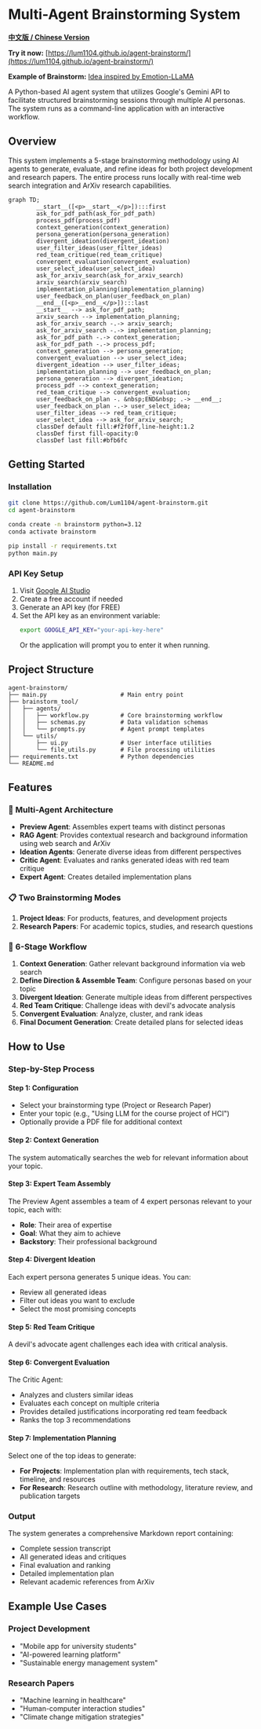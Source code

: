 # Multi-Agent Brainstorming System

**[中文版 / Chinese Version](./README-zh.md)**

**Try it now:** [https://lum1104.github.io/agent-brainstorm/](https://lum1104.github.io/agent-brainstorm/)

**Example of Brainstorm:** [Idea inspired by Emotion-LLaMA](./example.md)

A Python-based AI agent system that utilizes Google's Gemini API to facilitate structured brainstorming sessions through multiple AI personas. The system runs as a command-line application with an interactive workflow.

## Overview

This system implements a 5-stage brainstorming methodology using AI agents to generate, evaluate, and refine ideas for both project development and research papers. The entire process runs locally with real-time web search integration and ArXiv research capabilities.

```mermaid
graph TD;
        __start__([<p>__start__</p>]):::first
        ask_for_pdf_path(ask_for_pdf_path)
        process_pdf(process_pdf)
        context_generation(context_generation)
        persona_generation(persona_generation)
        divergent_ideation(divergent_ideation)
        user_filter_ideas(user_filter_ideas)
        red_team_critique(red_team_critique)
        convergent_evaluation(convergent_evaluation)
        user_select_idea(user_select_idea)
        ask_for_arxiv_search(ask_for_arxiv_search)
        arxiv_search(arxiv_search)
        implementation_planning(implementation_planning)
        user_feedback_on_plan(user_feedback_on_plan)
        __end__([<p>__end__</p>]):::last
        __start__ --> ask_for_pdf_path;
        arxiv_search --> implementation_planning;
        ask_for_arxiv_search -.-> arxiv_search;
        ask_for_arxiv_search -.-> implementation_planning;
        ask_for_pdf_path -.-> context_generation;
        ask_for_pdf_path -.-> process_pdf;
        context_generation --> persona_generation;
        convergent_evaluation --> user_select_idea;
        divergent_ideation --> user_filter_ideas;
        implementation_planning --> user_feedback_on_plan;
        persona_generation --> divergent_ideation;
        process_pdf --> context_generation;
        red_team_critique --> convergent_evaluation;
        user_feedback_on_plan -. &nbsp;END&nbsp; .-> __end__;
        user_feedback_on_plan -.-> user_select_idea;
        user_filter_ideas --> red_team_critique;
        user_select_idea --> ask_for_arxiv_search;
        classDef default fill:#f2f0ff,line-height:1.2
        classDef first fill-opacity:0
        classDef last fill:#bfb6fc
```

## Getting Started

### Installation
```bash
git clone https://github.com/Lum1104/agent-brainstorm.git
cd agent-brainstorm

conda create -n brainstorm python=3.12
conda activate brainstorm

pip install -r requirements.txt
python main.py
```

### API Key Setup
1. Visit [Google AI Studio](https://aistudio.google.com/apikey)
2. Create a free account if needed
3. Generate an API key (for FREE)
4. Set the API key as an environment variable:
   ```bash
   export GOOGLE_API_KEY="your-api-key-here"
   ```
   Or the application will prompt you to enter it when running.

## Project Structure
```
agent-brainstorm/
├── main.py                     # Main entry point
├── brainstorm_tool/
│   ├── agents/
│   │   ├── workflow.py         # Core brainstorming workflow
│   │   ├── schemas.py          # Data validation schemas
│   │   └── prompts.py          # Agent prompt templates
│   └── utils/
│       ├── ui.py               # User interface utilities
│       └── file_utils.py       # File processing utilities
├── requirements.txt            # Python dependencies
└── README.md
```

## Features

### 🤖 Multi-Agent Architecture
- **Preview Agent**: Assembles expert teams with distinct personas
- **RAG Agent**: Provides contextual research and background information using web search and ArXiv
- **Ideation Agents**: Generate diverse ideas from different perspectives
- **Critic Agent**: Evaluates and ranks generated ideas with red team critique
- **Expert Agent**: Creates detailed implementation plans

### 📋 Two Brainstorming Modes
1. **Project Ideas**: For products, features, and development projects
2. **Research Papers**: For academic topics, studies, and research questions

### 🔄 6-Stage Workflow
1. **Context Generation**: Gather relevant background information via web search
2. **Define Direction & Assemble Team**: Configure personas based on your topic
3. **Divergent Ideation**: Generate multiple ideas from different perspectives
4. **Red Team Critique**: Challenge ideas with devil's advocate analysis
5. **Convergent Evaluation**: Analyze, cluster, and rank ideas
6. **Final Document Generation**: Create detailed plans for selected ideas


## How to Use

### Step-by-Step Process

#### Step 1: Configuration
- Select your brainstorming type (Project or Research Paper)
- Enter your topic (e.g., "Using LLM for the course project of HCI")
- Optionally provide a PDF file for additional context

#### Step 2: Context Generation
The system automatically searches the web for relevant information about your topic.

#### Step 3: Expert Team Assembly
The Preview Agent assembles a team of 4 expert personas relevant to your topic, each with:
- **Role**: Their area of expertise
- **Goal**: What they aim to achieve
- **Backstory**: Their professional background

#### Step 4: Divergent Ideation
Each expert persona generates 5 unique ideas. You can:
- Review all generated ideas
- Filter out ideas you want to exclude
- Select the most promising concepts

#### Step 5: Red Team Critique
A devil's advocate agent challenges each idea with critical analysis.

#### Step 6: Convergent Evaluation
The Critic Agent:
- Analyzes and clusters similar ideas
- Evaluates each concept on multiple criteria
- Provides detailed justifications incorporating red team feedback
- Ranks the top 3 recommendations

#### Step 7: Implementation Planning
Select one of the top ideas to generate:
- **For Projects**: Implementation plan with requirements, tech stack, timeline, and resources
- **For Research**: Research outline with methodology, literature review, and publication targets

### Output
The system generates a comprehensive Markdown report containing:
- Complete session transcript
- All generated ideas and critiques
- Final evaluation and ranking
- Detailed implementation plan
- Relevant academic references from ArXiv

## Example Use Cases

### Project Development
- "Mobile app for university students"
- "AI-powered learning platform"
- "Sustainable energy management system"

### Research Papers
- "Machine learning in healthcare"
- "Human-computer interaction studies"
- "Climate change mitigation strategies"
